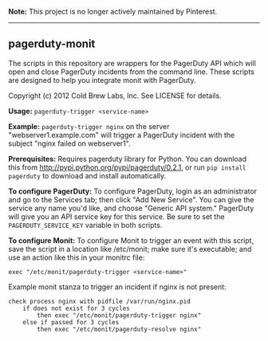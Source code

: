 **Note:** This project is no longer actively maintained by Pinterest.

---

## pagerduty-monit

The scripts in this repository are wrappers for the PagerDuty API which will
open and close PagerDuty incidents from the command line. These scripts are
designed to help you integrate monit with PagerDuty.

Copyright (c) 2012 Cold Brew Labs, Inc. See LICENSE for details.

**Usage:** `pagerduty-trigger <service-name>`

**Example:** `pagerduty-trigger nginx` on the server "webserver1.example.com"
will trigger a PagerDuty incident with the subject "nginx failed on
webserver1".

**Prerequisites:** Requires pagerduty library for Python. You can download this
from http://pypi.python.org/pypi/pagerduty/0.2.1, or run `pip install
pagerduty` to download and install automatically.

**To configure PagerDuty:** To configure PagerDuty, login as an administrator
and go to the Services tab; then click "Add New Service". You can give the
service any name you'd like, and choose "Generic API system." PagerDuty will
give you an API service key for this service. Be sure to set the 
`PAGERDUTY_SERVICE_KEY` variable in both scripts.

**To configure Monit:** To configure Monit to trigger an event with this
script, save the script in a location like /etc/monit; make sure it's executable;
and use an action like this in your monitrc file:

    exec "/etc/monit/pagerduty-trigger <service-name>"

Example monit stanza to trigger an incident if nginx is not present:

    check process nginx with pidfile /var/run/nginx.pid
        if does not exist for 3 cycles
            then exec "/etc/monit/pagerduty-trigger nginx"
        else if passed for 3 cycles
            then exec "/etc/monit/pagerduty-resolve nginx"
